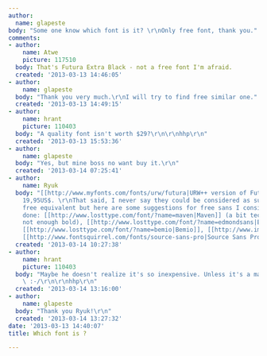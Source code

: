 ```yaml
---
author:
  name: glapeste
body: "Some one know which font is it? \r\nOnly free font, thank you."
comments:
- author:
    name: Atwe
    picture: 117510
  body: That's Futura Extra Black - not a free font I'm afraid.
  created: '2013-03-13 14:46:05'
- author:
    name: glapeste
  body: "Thank you very much.\r\nI will try to find free similar one."
  created: '2013-03-13 14:49:15'
- author:
    name: hrant
    picture: 110403
  body: "A quality font isn't worth $29?\r\n\r\nhhp\r\n"
  created: '2013-03-13 15:53:36'
- author:
    name: glapeste
  body: "Yes, but mine boss no want buy it.\r\n"
  created: '2013-03-14 07:25:41'
- author:
    name: Ryuk
  body: "[[http://www.myfonts.com/fonts/urw/futura|URW++ version of Futura]] is only
    19,95US$. \r\nThat said, I never say they could be considered as substitute or
    free equivalent but here are some suggestions for free sans I consider very well
    done: [[http://www.losttype.com/font/?name=maven|Maven]] (a bit techy and probably
    not enough bold), [[http://www.losttype.com/font/?name=edmondsans|Edmond Sans]],
    [[http://www.losttype.com/font/?name=bemio|Bemio]], [[http://www.impallari.com/projects/overview/matt-mcinerneys-raleway-family|Raleway]],
    [[http://www.fontsquirrel.com/fonts/source-sans-pro|Source Sans Pro]]"
  created: '2013-03-14 10:27:38'
- author:
    name: hrant
    picture: 110403
  body: "Maybe he doesn't realize it's so inexpensive. Unless it's a matter of principle...
    \ :-/\r\n\r\nhhp\r\n"
  created: '2013-03-14 13:16:00'
- author:
    name: glapeste
  body: "Thank you Ryuk!\r\n"
  created: '2013-03-14 13:27:32'
date: '2013-03-13 14:40:07'
title: Which font is ?

---
```

